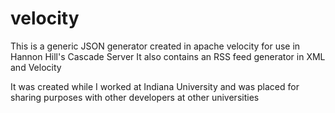 # velocity
This is a generic JSON generator created in apache velocity for use in Hannon Hill's Cascade Server
It also contains an RSS feed generator in XML and Velocity

It was created while I worked at Indiana University and was placed for sharing purposes with other developers at other universities
